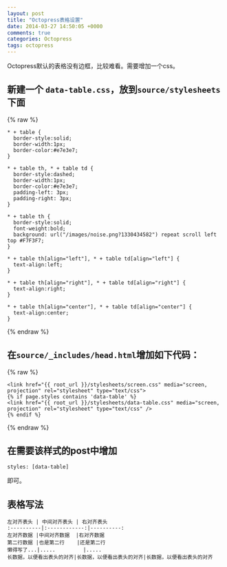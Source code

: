 ```yaml
---
layout: post
title: "Octopress表格设置"
date: 2014-03-27 14:50:05 +0000
comments: true
categories: Octopress
tags: octopress
---
```



Octopress默认的表格没有边框，比较难看。需要增加一个css。

## 新建一个 `data-table.css`，放到`source/stylesheets`下面

{% raw %}
```
* + table {
  border-style:solid;
  border-width:1px;
  border-color:#e7e3e7;
}

* + table th, * + table td {
  border-style:dashed;
  border-width:1px;
  border-color:#e7e3e7;
  padding-left: 3px;
  padding-right: 3px;
}

* + table th {
  border-style:solid;
  font-weight:bold;
  background: url("/images/noise.png?1330434582") repeat scroll left top #F7F3F7;
}

* + table th[align="left"], * + table td[align="left"] {
  text-align:left;
}

* + table th[align="right"], * + table td[align="right"] {
  text-align:right;
}

* + table th[align="center"], * + table td[align="center"] {
  text-align:center;
}
```
{% endraw %}

## 在`source/_includes/head.html`增加如下代码：

{% raw %}
```
<link href="{{ root_url }}/stylesheets/screen.css" media="screen, projection" rel="stylesheet" type="text/css">
{% if page.styles contains 'data-table' %}
<link href="{{ root_url }}/stylesheets/data-table.css" media="screen, projection" rel="stylesheet" type="text/css" />
{% endif %}
```
{% endraw %}

## 在需要该样式的post中增加

	styles: [data-table]

即可。

## 表格写法

	左对齐表头 | 中间对齐表头 | 右对齐表头
	:----------|:------------:|----------:
	左对齐数据 |中间对齐数据  |右对齐数据
	第二行数据 |也是第二行    |还是第二行
	懒得写了...|.....         |.....
	长数据，以便看出表头的对齐|长数据，以便看出表头的对齐|长数据，以便看出表头的对齐
